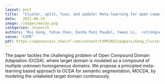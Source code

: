 ```yaml
---
layout: post
title:  "Cluster, split, fuse, and update: Meta-learning for open compound domain adaptive semantic segmentation"
date:   2021-06-19
image: /images/mocda.png
categories: research
authors: "Rui Gong, Yuhua Chen, Danda Pani Paudel, Yawei Li,  <strong>Ajad Chhatkuli</strong>, Wen Li, Dengxin Dai, Luc Van Gool"
venue: "CVPR"
pdf: https://openaccess.thecvf.com/content/CVPR2021/papers/Gong_Cluster_Split_Fuse_and_Update_Meta-Learning_for_Open_Compound_Domain_CVPR_2021_paper.pdf
---
```

The paper tackles the challenging problem of Open Compound Domain Adaptation (OCDA), where target domain is modeled as
a compound of multiple unknown homogeneous domains. We propose a principled meta-learning based approach to OCDA for semantic segmentation, MOCDA, by modeling the unlabeled target domain continuously.
